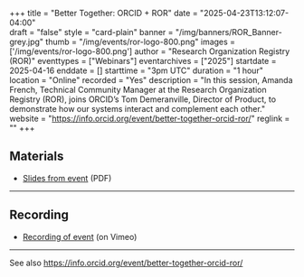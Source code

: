 +++
title = "Better Together: ORCID + ROR" 
date = "2025-04-23T13:12:07-04:00"  
draft = "false" 
style = "card-plain" 
banner = "/img/banners/ROR_Banner-grey.jpg" 
thumb = "/img/events/ror-logo-800.png" 
images = ['/img/events/ror-logo-800.png']
author = "Research Organization Registry (ROR)" 
eventtypes = ["Webinars"]
eventarchives = ["2025"]
startdate = 2025-04-16
enddate = []
starttime = "3pm UTC"
duration = "1 hour"
location = "Online"
recorded = "Yes"
description = "In this session, Amanda French, Technical Community Manager at the Research Organization Registry (ROR), joins ORCID’s Tom Demeranville, Director of Product, to demonstrate how our systems interact and complement each other."
website = "https://info.orcid.org/event/better-together-orcid-ror/"
reglink = ""
+++

## Materials 

- [Slides from event](https://info.orcid.org/wp-content/uploads/2025/04/Better-Together-2025-ORCID-ROR-2.pdf) (PDF)

---

## Recording 

- [Recording of event](https://vimeo.com/1076379210?share=copy) (on Vimeo)

---

See also https://info.orcid.org/event/better-together-orcid-ror/ 





